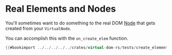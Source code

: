 # Real Elements and Nodes

You'll sometimes want to do something to the real DOM [Node] that gets created from your `VirtualNode`.

You can accomplish this with the `on_create_elem` function.

```rust
{{#bookimport ../../../../../crates/virtual-dom-rs/tests/create_element.rs@on-create-elem}}
```

[Node]: https://rustwasm.github.io/wasm-bindgen/api/web_sys/struct.Node.html
